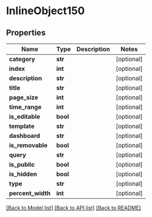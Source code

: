 # InlineObject150

## Properties
Name | Type | Description | Notes
------------ | ------------- | ------------- | -------------
**category** | **str** |  | [optional] 
**index** | **int** |  | [optional] 
**description** | **str** |  | [optional] 
**title** | **str** |  | [optional] 
**page_size** | **int** |  | [optional] 
**time_range** | **int** |  | [optional] 
**is_editable** | **bool** |  | [optional] 
**template** | **str** |  | [optional] 
**dashboard** | **str** |  | [optional] 
**is_removable** | **bool** |  | [optional] 
**query** | **str** |  | [optional] 
**is_public** | **bool** |  | [optional] 
**is_hidden** | **bool** |  | [optional] 
**type** | **str** |  | [optional] 
**percent_width** | **int** |  | [optional] 

[[Back to Model list]](../README.md#documentation-for-models) [[Back to API list]](../README.md#documentation-for-api-endpoints) [[Back to README]](../README.md)


